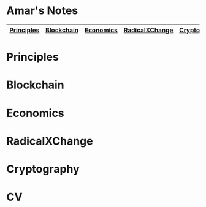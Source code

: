 # Amar's Notes

| [Principles](#Principles) | [Blockchain](#Blockchain) | [Economics](#Economics) | [RadicalXChange](#RadicalXChange) | [Cryptography](#Cryptography) | [cv](#cv) | [website](https://about.me/amar-singh)
| ------------- | ------------- | ------------- | ------------- | ------------- | ------------- | ------------- |

# Principles


# Blockchain


# Economics



# RadicalXChange



# Cryptography


# CV
